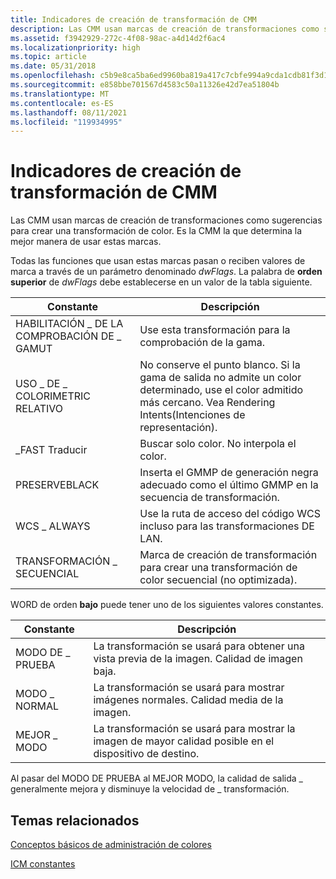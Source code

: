 ```yaml
---
title: Indicadores de creación de transformación de CMM
description: Las CMM usan marcas de creación de transformaciones como sugerencias para crear una transformación de color. Es la CMM la que determina la mejor manera de usar estas marcas.
ms.assetid: f3942929-272c-4f08-98ac-a4d14d2f6ac4
ms.localizationpriority: high
ms.topic: article
ms.date: 05/31/2018
ms.openlocfilehash: c5b9e8ca5ba6ed9960ba819a417c7cbfe994a9cda1cdb81f3d1b855144a5f6a9
ms.sourcegitcommit: e858bbe701567d4583c50a11326e42d7ea51804b
ms.translationtype: MT
ms.contentlocale: es-ES
ms.lasthandoff: 08/11/2021
ms.locfileid: "119934995"
---
```

# <a name="cmm-transform-creation-flags"></a>Indicadores de creación de transformación de CMM

Las CMM usan marcas de creación de transformaciones como sugerencias para crear una transformación de color. Es la CMM la que determina la mejor manera de usar estas marcas.

Todas las funciones que usan estas marcas pasan o reciben valores de marca a través de un parámetro denominado *dwFlags*. La palabra de **orden superior** de *dwFlags* debe establecerse en un valor de la tabla siguiente.



| Constante                    | Descripción                                                                                                                                  |
|-----------------------------|----------------------------------------------------------------------------------------------------------------------------------------------|
| HABILITACIÓN \_ DE LA COMPROBACIÓN DE \_ GAMUT     | Use esta transformación para la comprobación de la gama.                                                                                                       |
| USO \_ DE \_ COLORIMETRIC RELATIVO | No conserve el punto blanco. Si la gama de salida no admite un color determinado, use el color admitido más cercano. Vea Rendering Intents(Intenciones de representación). |
| \_FAST Traducir             | Buscar solo color. No interpola el color.                                                                                            |
| PRESERVEBLACK               | Inserta el GMMP de generación negra adecuado como el último GMMP en la secuencia de transformación.                                                     |
| WCS \_ ALWAYS                 | Use la ruta de acceso del código WCS incluso para las transformaciones DE LAN.                                                                                               |
| TRANSFORMACIÓN \_ SECUENCIAL       | Marca de creación de transformación para crear una transformación de color secuencial (no optimizada).                                                           |



 

WORD de orden **bajo** puede tener uno de los siguientes valores constantes.



| Constante     | Descripción                                                                                        |
|--------------|----------------------------------------------------------------------------------------------------|
| MODO DE \_ PRUEBA  | La transformación se usará para obtener una vista previa de la imagen. Calidad de imagen baja.                                    |
| MODO \_ NORMAL | La transformación se usará para mostrar imágenes normales. Calidad media de la imagen.                            |
| MEJOR \_ MODO   | La transformación se usará para mostrar la imagen de mayor calidad posible en el dispositivo de destino. |



 

Al pasar del MODO DE PRUEBA al MEJOR MODO, la calidad de salida \_ generalmente mejora y disminuye la velocidad de \_ transformación.

## <a name="related-topics"></a>Temas relacionados

<dl> <dt>

[Conceptos básicos de administración de colores](basic-color-management-concepts.md)
</dt> <dt>

[ICM constantes](wcs-constants.md)
</dt> </dl>

 

 




